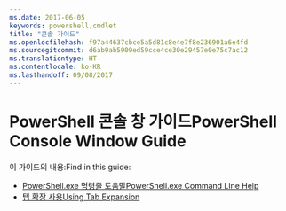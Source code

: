 ```yaml
---
ms.date: 2017-06-05
keywords: powershell,cmdlet
title: "콘솔 가이드"
ms.openlocfilehash: f97a44637cbce5a5d81c8e4e7f8e236901a6e4fd
ms.sourcegitcommit: d6ab9ab5909ed59cce4ce30e29457e0e75c7ac12
ms.translationtype: HT
ms.contentlocale: ko-KR
ms.lasthandoff: 09/08/2017
---
```

# <a name="powershell-console-window-guide"></a><span data-ttu-id="bfe83-103">PowerShell 콘솔 창 가이드</span><span class="sxs-lookup"><span data-stu-id="bfe83-103">PowerShell Console Window Guide</span></span>

<span data-ttu-id="bfe83-104">이 가이드의 내용:</span><span class="sxs-lookup"><span data-stu-id="bfe83-104">Find in this guide:</span></span>
- [<span data-ttu-id="bfe83-105">PowerShell.exe 명령줄 도움말</span><span class="sxs-lookup"><span data-stu-id="bfe83-105">PowerShell.exe Command Line Help</span></span>](console/PowerShell.exe-Command-Line-Help.md)
- [<span data-ttu-id="bfe83-106">탭 확장 사용</span><span class="sxs-lookup"><span data-stu-id="bfe83-106">Using Tab Expansion</span></span>](console/Using-Tab-Expansion.md)

